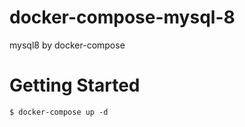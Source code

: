 # docker-compose-mysql-8
mysql8 by docker-compose

# Getting Started 
```
$ docker-compose up -d
```